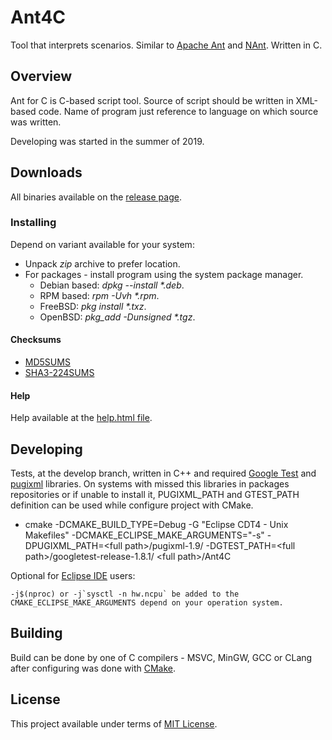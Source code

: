 # Ant4C
Tool that interprets scenarios. Similar to [Apache Ant](http://jakarta.apache.org/ant/manual/) and [NAnt](http://nant.sourceforge.net/). Written in C.

## Overview
Ant for C is C-based script tool. Source of script should be written in XML-based code.
Name of program just reference to language on which source was written.

Developing was started in the summer of 2019.

## Downloads
All binaries available on the [release page](https://github.com/TheVice/Ant4C/releases/).

### Installing
Depend on variant available for your system:
* Unpack *zip* archive to prefer location.
* For packages - install program using the system package manager.
  * Debian based: *dpkg --install \*.deb*.
  * RPM based: *rpm -Uvh \*.rpm*.
  * FreeBSD: *pkg install \*.txz*.
  * OpenBSD: *pkg_add -Dunsigned \*.tgz*.

#### Checksums

* [MD5SUMS](MD5SUMS)
* [SHA3-224SUMS](SHA3-224SUMS)

#### Help

Help available at the [help.html file](https://github.com/TheVice/Ant4C/releases/download/v2020.05/help.html).

## Developing
Tests, at the develop branch, written in C++ and required [Google Test](https://github.com/google/googletest/) and [pugixml](https://github.com/zeux/pugixml/) libraries.
On systems with missed this libraries in packages repositories or if unable to install it, PUGIXML_PATH and GTEST_PATH definition can be used while configure project with CMake.

* cmake -DCMAKE_BUILD_TYPE=Debug -G "Eclipse CDT4 - Unix Makefiles" -DCMAKE_ECLIPSE_MAKE_ARGUMENTS="-s" -DPUGIXML_PATH=\<full path\>/pugixml-1.9/ -DGTEST_PATH=\<full path\>/googletest-release-1.8.1/ \<full path\>/Ant4C

Optional for [Eclipse IDE](https://www.eclipse.org/downloads/) users:

```
-j$(nproc) or -j`sysctl -n hw.ncpu` be added to the CMAKE_ECLIPSE_MAKE_ARGUMENTS depend on your operation system.
```

## Building
Build can be done by one of C compilers - MSVC, MinGW, GCC or CLang after configuring was done with [CMake](https://www.cmake.org/download/).

## License
This project available under terms of [MIT License](LICENSE).
